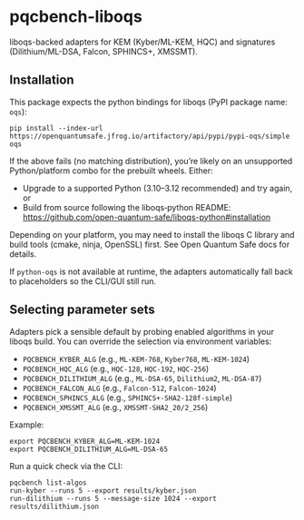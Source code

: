# pqcbench-liboqs

liboqs-backed adapters for KEM (Kyber/ML-KEM, HQC) and signatures (Dilithium/ML-DSA, Falcon, SPHINCS+, XMSSMT).

## Installation

This package expects the python bindings for liboqs (PyPI package name: `oqs`):

```
pip install --index-url https://openquantumsafe.jfrog.io/artifactory/api/pypi/pypi-oqs/simple oqs
```

If the above fails (no matching distribution), you’re likely on an unsupported Python/platform combo for the prebuilt wheels. Either:

- Upgrade to a supported Python (3.10–3.12 recommended) and try again, or
- Build from source following the liboqs‑python README: https://github.com/open-quantum-safe/liboqs-python#installation

Depending on your platform, you may need to install the liboqs C library and build tools (cmake, ninja, OpenSSL) first. See Open Quantum Safe docs for details.

If `python-oqs` is not available at runtime, the adapters automatically fall back to placeholders so the CLI/GUI still run.

## Selecting parameter sets

Adapters pick a sensible default by probing enabled algorithms in your liboqs build. You can override the selection via environment variables:

- `PQCBENCH_KYBER_ALG` (e.g., `ML-KEM-768`, `Kyber768`, `ML-KEM-1024`)
- `PQCBENCH_HQC_ALG` (e.g., `HQC-128`, `HQC-192`, `HQC-256`)
- `PQCBENCH_DILITHIUM_ALG` (e.g., `ML-DSA-65`, `Dilithium2`, `ML-DSA-87`)
- `PQCBENCH_FALCON_ALG` (e.g., `Falcon-512`, `Falcon-1024`)
- `PQCBENCH_SPHINCS_ALG` (e.g., `SPHINCS+-SHA2-128f-simple`)
- `PQCBENCH_XMSSMT_ALG` (e.g., `XMSSMT-SHA2_20/2_256`)

Example:

```
export PQCBENCH_KYBER_ALG=ML-KEM-1024
export PQCBENCH_DILITHIUM_ALG=ML-DSA-65
```

Run a quick check via the CLI:

```
pqcbench list-algos
run-kyber --runs 5 --export results/kyber.json
run-dilithium --runs 5 --message-size 1024 --export results/dilithium.json
```
